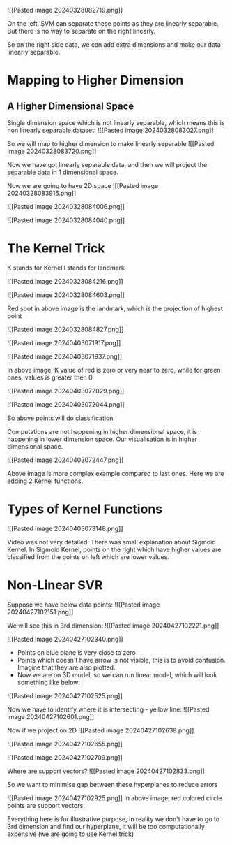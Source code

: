  ![[Pasted image 20240328082719.png]]

On the left, SVM can separate these points as they are linearly separable. But there is no way to separate on the right linearly.

So on the right side data, we can add extra dimensions and make our data linearly separable.

# Mapping to Higher Dimension

## A Higher Dimensional Space

Single dimension space which is not linearly separable, which means this is non linearly separable dataset:
![[Pasted image 20240328083027.png]]

So we will map to higher dimension to make linearly separable
![[Pasted image 20240328083720.png]]

Now we have got linearly separable data, and then we will project the separable data in 1 dimensional space.

Now we are going to have 2D space
![[Pasted image 20240328083916.png]]

![[Pasted image 20240328084006.png]]

![[Pasted image 20240328084040.png]]

# The Kernel Trick

K stands for Kernel
l stands for landmark

![[Pasted image 20240328084216.png]]

![[Pasted image 20240328084603.png]]

Red spot in above image is the landmark, which is the projection of highest point

![[Pasted image 20240328084827.png]]

![[Pasted image 20240403071917.png]]

![[Pasted image 20240403071937.png]]

In above image, K value of red is zero or very near to zero, while for green ones, values is greater then 0

![[Pasted image 20240403072029.png]]

![[Pasted image 20240403072044.png]]

So above points will do classification

Computations are not happening in higher dimensional space, it is happening in lower dimension space. Our visualisation is in higher dimensional space.

![[Pasted image 20240403072447.png]]

Above image is more complex example compared to last ones. Here we are adding 2 Kernel functions.

# Types of Kernel Functions

![[Pasted image 20240403073148.png]]

Video was not very detailed. There was small explanation about Sigmoid Kernel. In Sigmoid Kernel, points on the right which have higher values are classified from the points on left which are lower values.

# Non-Linear SVR

Suppose we have below data points:
![[Pasted image 20240427102151.png]]

We will see this in 3rd dimension:
![[Pasted image 20240427102221.png]]

![[Pasted image 20240427102340.png]]

* Points on blue plane is very close to zero
* Points which doesn't have arrow is not visible, this is to avoid confusion. Imagine that they are also plotted.
* Now we are on 3D model, so we can run linear model, which will look something like below:

![[Pasted image 20240427102525.png]]

Now we have to identify where it is intersecting - yellow line:
![[Pasted image 20240427102601.png]]

Now if we project on 2D
![[Pasted image 20240427102638.png]]

![[Pasted image 20240427102655.png]]

![[Pasted image 20240427102709.png]]

Where are support vectors?
![[Pasted image 20240427102833.png]]

So we want to minimise gap between these hyperplanes to reduce errors

![[Pasted image 20240427102925.png]]
In above image, red colored circle points are support vectors.

Everything here is for illustrative purpose, in reality we don't have to go to 3rd dimension and find our hyperplane, it will be too computationally expensive (we are going to use Kernel trick)

